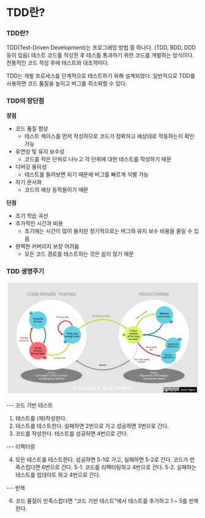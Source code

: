 # TDD란?

### TDD란?

TDD(Test-Driven Development)는 프로그래밍 방법 중 하나다. (TDD, BDD, DDD 등이 있음)
테스트 코드를 작성한 후 테스틀 통과하기 위한 코드를 개발하는 방식이다.
전통적인 코드 작성 후에 테스트와 대조적이다.

TDD는 개발 프로세스를 단계적으로 테스트하기 위해 설계되었다. 일반적으로 
TDD를 사용하면 코드 품질을 높이고 버그를 최소화할 수 있다.

### TDD의 장단점

**장점**

- 코드 품질 향상
  - 테스트 케이스를 먼저 작성하므로 코드가 정확하고 예샹대로 작동하는지 확인 가능
- 유연성 및 유지 보수성
  - 코드를 작은 단위로 나누고 각 단위에 대한 테스트를 작성하기 때문
- 디버깅 용이성
  - 테스트를 돌려보면 되기 때문에 버그를 빠르게 식별 가능
- 자기 문서화
  - 코드의 예상 동작들이기 때문

**단점**

- 초기 학습 곡선
- 추가적인 시간과 비용
  - 초기에는 시간이 많이 들지만 장기적으로는 버그와 유지 보수 비용을 줄일 수 있음
- 완벽한 커버리지 보장 어려움
  - 모든 코드 경로를 테스트하는 것은 쉽지 않기 때문

### TDD 생명주기

![alt text](TDD_Global_Lifecycle.png)

--- 코드 기반 테스트

1. 테스트를 (재)작성한다.
2. 테스트를 테스트한다. 실패하면 2번으로 가고 성공하면 3번으로 간다.
3. 코드를 작성한다. 테스트를 성공하면 4번으로 간다.

--- 리팩터링

4. 모든 테스트를 테스트한다. 성공하면 5-1로 가고, 실패하면 5-2로 간다. 코드가 만족스럽다면 6번으로 간다.
5-1. 코드를 리팩터링하고 4번으로 간다.
5-2. 실패하는 테스트를 업데이트 하고 4번으로 간다.

--- 반복

6. 코드 품질이 만족스럽다면 "코드 기반 테스트"에서 테스트를 추가하고 1 ~ 5를 반복한다.
